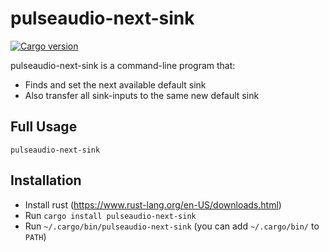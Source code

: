 # pulseaudio-next-sink
[![Cargo version][cargo-image]][cargo-url]

pulseaudio-next-sink is a command-line program that:
* Finds and set the next available default sink
* Also transfer all sink-inputs to the same new default sink

## Full Usage
```
pulseaudio-next-sink
```

## Installation
* Install rust (https://www.rust-lang.org/en-US/downloads.html)
* Run `cargo install pulseaudio-next-sink`
* Run `~/.cargo/bin/pulseaudio-next-sink` (you can add `~/.cargo/bin/` to `PATH`)

[cargo-image]: https://img.shields.io/crates/v/pulseaudio-next-sink.svg
[cargo-url]: https://crates.io/crates/pulseaudio-next-sink
